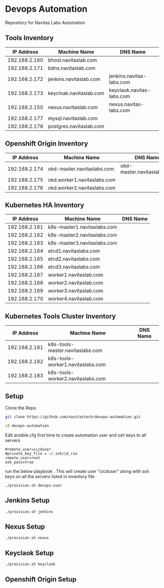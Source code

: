 # Devops Automation

Repository for Navitas Labs Automation

## Tools Inventory
| IP Address  | Machine Name | DNS Name | 
| ------------- | ------------- |------------- |
| 192.168.2.160 |  bhost.navitaslab.com |   |
| 192.168.2.171 |  bdns.navitaslab.com |  | 
| 192.168.2.172 |  jenkins.navitaslab.com | jenkins.navitas-labs.com |  
| 192.168.2.173 |  keycloak.navitaslab.com | keyclaok.navitas-labs.com | 
| 192.168.2.150 |  nexus.navitaslab.com |  nexus.navitas-labs.com | 
| 192.168.2.177 |  mysql.navitaslab.com |  |
| 192.168.2.178 |  postgres.navitaslab.com |  |

## Openshift Origin Inventory
| IP Address  | Machine Name | DNS Name | 
| ------------- | ------------- |------------- |
| 192.168.2.174 | okd-master.navitaslabs.com  |  okd-master.navitaslabs.com |
| 192.168.2.175 |  okd.worker1.navitaslabs.com |  |
| 192.168.2.176 | okd.worker2.navitaslabs.com |  |

## Kubernetes HA Inventory
| IP Address  | Machine Name | DNS Name | 
| ------------- | ------------- |------------- |
| 192.168.2.161	| k8s-master1.navitaslabs.com |    |
| 192.168.2.162	| k8s-master2.navitaslabs.com |   | 
| 192.168.2.163 | k8s-master3.navitaslabs.com |   | 
| 192.168.2.164 | etcd1.navitaslabs.com  |  |  
| 192.168.2.165	| etcd2.navitaslabs.com |  |  
| 192.168.2.166 | etcd3.navitaslabs.com |   | 
| 192.168.2.167	| worker1.navitaslab.com |   | 
| 192.168.2.168	| worker2.navitaslab.com |   | 
| 192.168.2.169 | worker3.navitaslab.com |   | 
| 192.168.2.170 | worker4.navitaslab.com |   | 

## Kubernetes Tools Cluster Inventory
| IP Address  | Machine Name | DNS Name | 
| ------------- | ------------- |------------- |
| 192.168.2.181	| k8s-tools-master.navitaslabs.com |    |
| 192.168.2.182	| k8s-tools-worker1.navitaslabs.com |   | 
| 192.168.2.183 | k8s-tools-worker2.navitaslabs.com |   | 

## Setup

 Clone the Repo

```bash
git clone https://github.com/navitastech/devops-automation.git

cd devops-automation


```
Edit ansible.cfg first time to create automation user and ssh keys to all servers
```
#remote_user=cicduser
#private_key_file = ~/.ssh/id_rsa
remote_user=root
ask_pass=true
```
run the below playbook . This will create user "cicduser"  along with ssh keys on all the servers listed in inventory file
```
./provision.sh devops-user
````
## Jenkins Setup

```
./provision.sh jenkins
````

## Nexus Setup

```
./provision.sh nexus
````

## Keyclaok Setup

```
./provision.sh keycloak
````
 
## Openshift Origin Setup
